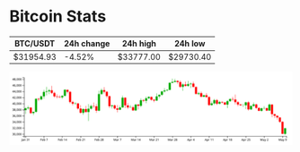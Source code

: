 # Bitcoin Stats

BTC/USDT|24h change|24h high|24h low|
|---|---|---|---|
|$31954.93|-4.52%|$33777.00|$29730.40|

<img src="./chart.svg">
